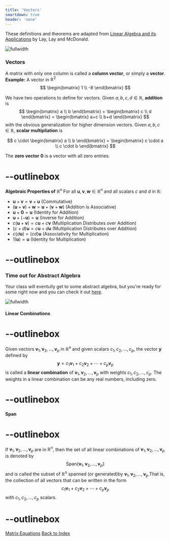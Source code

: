 ```yaml
---
title: 'Vectors'
smartdown: true
header: 'none'
---
```


These definitions and theorems are adapted from [Linear Algebra and its Applications](https://www.cartagena99.com/recursos/alumnos/temarios/210609113348-Linear%20Algebra%20and%20its%20applications.pdf) by Lay, Lay and McDonald.

![fullwidth](https://www.youtube.com/watch?v=fNk_zzaMoSs&list=PLZHQObOWTQDPD3MizzM2xVFitgF8hE_ab&index=1&t=140s)

### Vectors

A matrix with only one column is called a **column vector**, or simply a **vector**. 
**Example:**  A vector in $\mathbb{R}^2$ 
$$
\begin{bmatrix}
1 \\
-8 
\end{bmatrix}
$$

We have two operations to define for vectors. Given $a,b,c,d \in \mathbb{R}$, **addition** is
$$
\begin{bmatrix}
a \\
b 
\end{bmatrix} + 
\begin{bmatrix}
c \\
d 
\end{bmatrix} =
\begin{bmatrix}
a+c \\
b+d
\end{bmatrix}
$$
with the obvious generalization for higher dimension vectors. Given $a,b,c \in \mathbb{R}$, **scalar multipliation** is

$$
c \cdot
\begin{bmatrix}
a \\
b 
\end{bmatrix} = 
\begin{bmatrix}
c \cdot a \\
c \cdot b 
\end{bmatrix}
$$

The **zero vector** $\mathbf{0}$ is a vector with all zero entries. 

# --outlinebox
**Algebraic Properties of** $\mathbb{R}^n$
For all $\mathbf{u},\mathbf{v},\mathbf{w} \in \mathbb{R}^n$ and all scalars $c$ and $d$ in $\mathbb{R}$:
 - $\mathbf{u} + \mathbf{v} = \mathbf{v} + \mathbf{u}$ (Commutative)
 - $(\mathbf{u} + \mathbf{v}) + \mathbf{w} = \mathbf{u} + (\mathbf{v} + \mathbf{w})$ (Addition is Associative)
 - $\mathbf{u} + \mathbf{0} = \mathbf{u}$ (Identity for Addition)
 - $\mathbf{u} + (-\mathbf{u}) = \mathbf{u}$ (Inverse for Addition)
 - $c(\mathbf{u} + \mathbf{v}) = c\mathbf{u} + c\mathbf{v}$ (Multiplication Distributes over Addition)
 - $(c + d)\mathbf{u} = c\mathbf{u} + d\mathbf{u}$ (Multiplication Distributes over Addition)
 - $c(d \mathbf{u}) = (cd)\mathbf{u}$ (Associativity for Multiplication)
 - $1(\mathbf{u})= \mathbf{u}$ (Identity for Multiplication)
# --outlinebox

### Time out for Abstract Algebra 

Your class will eventully get to some abstract algebra, but you're ready for some right now and you can check it out [here](/pages/ALA1).

![fullwidth](https://www.youtube.com/watch?v=k7RM-ot2NWY&list=PLZHQObOWTQDPD3MizzM2xVFitgF8hE_ab&index=2)

#### Linear Combinations
# --outlinebox
Given vectors $\mathbf{v}_1,\mathbf{v}_2, \ldots , \mathbf{v}_p$ in $\mathbb{R}^n$ and given scalars $c_1,c_2, \ldots , c_p$, the vector $\mathbf{y}$ defined by
$$\mathbf{y} = c_1 \mathbf{v}_1 + c_2 \mathbf{v}_2 + \cdots + c_p \mathbf{v}_p$$
is called a **linear combination** of $\mathbf{v}_1,\mathbf{v}_2, \ldots , \mathbf{v}_p$ with weights $c_1,c_2, \ldots , c_p$. The weights in a linear combination can be any real numbers, including zero.
# --outlinebox


#### Span

# --outlinebox
If $\mathbf{v}_1,\mathbf{v}_2, \ldots , \mathbf{v}_p$ are in $\mathbb{R}^n$, then the set of all linear combinations of $\mathbf{v}_1,\mathbf{v}_2, \ldots , \mathbf{v}_p$ is denoted by 
$$\text{Span} \{\mathbf{v}_1,\mathbf{v}_2, \ldots , \mathbf{v}_p \}$$
and is called the subset of $\mathbb{R}^n$ spanned (or generated)by $\mathbf{v}_1,\mathbf{v}_2, \ldots , \mathbf{v}_p$.That is, the collection of all vectors that can be written in the form
$$c_1 \mathbf{v}_1 + c_2 \mathbf{v}_2 + \cdots + c_p \mathbf{v}_p$$
with $c_1,c_2, \ldots , c_p$ scalars.
# --outlinebox

[Matrix Equations](/pages/LA3)
[Back to Index](/pages/andre)
